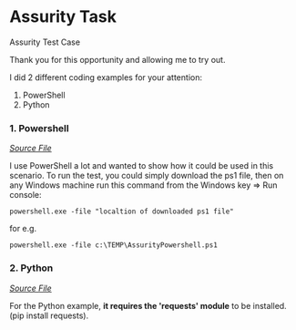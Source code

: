# Assurity Task #

Assurity Test Case

Thank you for this opportunity and allowing me to try out.

I did 2 different coding examples for your attention:
1. PowerShell
2. Python

### 1. Powershell ### 

[*Source File*](AssurityPowershell.ps1)

I use PowerShell a lot and wanted to show how it could be used in this scenario.
To run the test, you could simply download the ps1 file, then on any Windows machine run this command from the Windows key => Run console:

`powershell.exe -file "localtion of downloaded ps1 file"`

for e.g.

`powershell.exe -file c:\TEMP\AssurityPowershell.ps1`

### 2. Python ###

[*Source File*](AssurityPython.ps1)

For the Python example, **it requires the 'requests' module** to be installed. (pip install requests).

